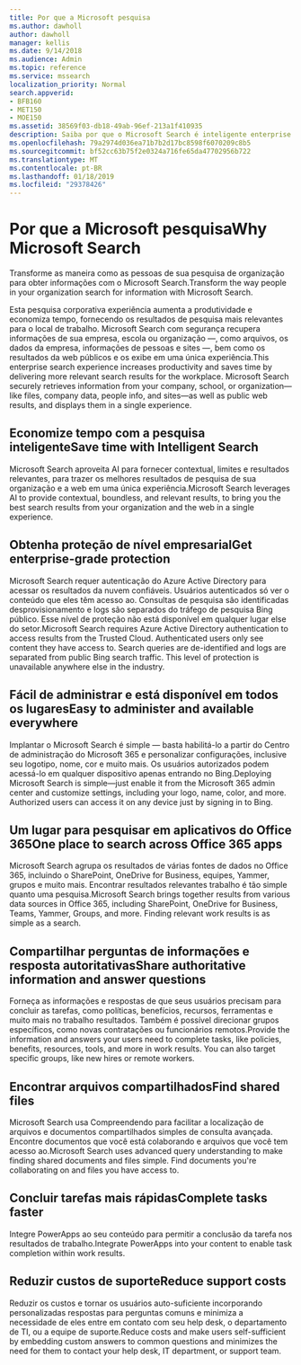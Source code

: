 ```yaml
---
title: Por que a Microsoft pesquisa
ms.author: dawholl
author: dawholl
manager: kellis
ms.date: 9/14/2018
ms.audience: Admin
ms.topic: reference
ms.service: mssearch
localization_priority: Normal
search.appverid:
- BFB160
- MET150
- MOE150
ms.assetid: 38569f03-db18-49ab-96ef-213a1f410935
description: Saiba por que o Microsoft Search é inteligente enterprise search para o local de trabalho moderno.
ms.openlocfilehash: 79a2974d036ea71b7b2d17bc8598f6070209c8b5
ms.sourcegitcommit: bf52cc63b75f2e0324a716fe65da47702956b722
ms.translationtype: MT
ms.contentlocale: pt-BR
ms.lasthandoff: 01/18/2019
ms.locfileid: "29378426"
---
```

# <a name="why-microsoft-search"></a><span data-ttu-id="05d0e-103">Por que a Microsoft pesquisa</span><span class="sxs-lookup"><span data-stu-id="05d0e-103">Why Microsoft Search</span></span>

<span data-ttu-id="05d0e-104">Transforme as maneira como as pessoas de sua pesquisa de organização para obter informações com o Microsoft Search.</span><span class="sxs-lookup"><span data-stu-id="05d0e-104">Transform the way people in your organization search for information with Microsoft Search.</span></span> 
  
<span data-ttu-id="05d0e-p101">Esta pesquisa corporativa experiência aumenta a produtividade e economiza tempo, fornecendo os resultados de pesquisa mais relevantes para o local de trabalho. Microsoft Search com segurança recupera informações de sua empresa, escola ou organização —, como arquivos, os dados da empresa, informações de pessoas e sites —, bem como os resultados da web públicos e os exibe em uma única experiência.</span><span class="sxs-lookup"><span data-stu-id="05d0e-p101">This enterprise search experience increases productivity and saves time by delivering more relevant search results for the workplace. Microsoft Search securely retrieves information from your company, school, or organization—like files, company data, people info, and sites—as well as public web results, and displays them in a single experience.</span></span>
  
## <a name="save-time-with-intelligent-search"></a><span data-ttu-id="05d0e-107">Economize tempo com a pesquisa inteligente</span><span class="sxs-lookup"><span data-stu-id="05d0e-107">Save time with Intelligent Search</span></span>

<span data-ttu-id="05d0e-108">Microsoft Search aproveita AI para fornecer contextual, limites e resultados relevantes, para trazer os melhores resultados de pesquisa de sua organização e a web em uma única experiência.</span><span class="sxs-lookup"><span data-stu-id="05d0e-108">Microsoft Search leverages AI to provide contextual, boundless, and relevant results, to bring you the best search results from your organization and the web in a single experience.</span></span>
  
## <a name="get-enterprise-grade-protection"></a><span data-ttu-id="05d0e-109">Obtenha proteção de nível empresarial</span><span class="sxs-lookup"><span data-stu-id="05d0e-109">Get enterprise-grade protection</span></span>

<span data-ttu-id="05d0e-p102">Microsoft Search requer autenticação do Azure Active Directory para acessar os resultados da nuvem confiáveis. Usuários autenticados só ver o conteúdo que eles têm acesso ao. Consultas de pesquisa são identificadas desprovisionamento e logs são separados do tráfego de pesquisa Bing público. Esse nível de proteção não está disponível em qualquer lugar else do setor.</span><span class="sxs-lookup"><span data-stu-id="05d0e-p102">Microsoft Search requires Azure Active Directory authentication to access results from the Trusted Cloud. Authenticated users only see content they have access to. Search queries are de-identified and logs are separated from public Bing search traffic. This level of protection is unavailable anywhere else in the industry.</span></span>
  
## <a name="easy-to-administer-and-available-everywhere"></a><span data-ttu-id="05d0e-114">Fácil de administrar e está disponível em todos os lugares</span><span class="sxs-lookup"><span data-stu-id="05d0e-114">Easy to administer and available everywhere</span></span>

<span data-ttu-id="05d0e-p103">Implantar o Microsoft Search é simple — basta habilitá-lo a partir do Centro de administração do Microsoft 365 e personalizar configurações, inclusive seu logotipo, nome, cor e muito mais. Os usuários autorizados podem acessá-lo em qualquer dispositivo apenas entrando no Bing.</span><span class="sxs-lookup"><span data-stu-id="05d0e-p103">Deploying Microsoft Search is simple—just enable it from the Microsoft 365 admin center and customize settings, including your logo, name, color, and more. Authorized users can access it on any device just by signing in to Bing.</span></span>
  
## <a name="one-place-to-search-across-office-365-apps"></a><span data-ttu-id="05d0e-117">Um lugar para pesquisar em aplicativos do Office 365</span><span class="sxs-lookup"><span data-stu-id="05d0e-117">One place to search across Office 365 apps</span></span>

<span data-ttu-id="05d0e-p104">Microsoft Search agrupa os resultados de várias fontes de dados no Office 365, incluindo o SharePoint, OneDrive for Business, equipes, Yammer, grupos e muito mais. Encontrar resultados relevantes trabalho é tão simple quanto uma pesquisa.</span><span class="sxs-lookup"><span data-stu-id="05d0e-p104">Microsoft Search brings together results from various data sources in Office 365, including SharePoint, OneDrive for Business, Teams, Yammer, Groups, and more. Finding relevant work results is as simple as a search.</span></span>
  
## <a name="share-authoritative-information-and-answer-questions"></a><span data-ttu-id="05d0e-120">Compartilhar perguntas de informações e resposta autoritativas</span><span class="sxs-lookup"><span data-stu-id="05d0e-120">Share authoritative information and answer questions</span></span>

<span data-ttu-id="05d0e-p105">Forneça as informações e respostas de que seus usuários precisam para concluir as tarefas, como políticas, benefícios, recursos, ferramentas e muito mais no trabalho resultados. Também é possível direcionar grupos específicos, como novas contratações ou funcionários remotos.</span><span class="sxs-lookup"><span data-stu-id="05d0e-p105">Provide the information and answers your users need to complete tasks, like policies, benefits, resources, tools, and more in work results. You can also target specific groups, like new hires or remote workers.</span></span>
  
## <a name="find-shared-files"></a><span data-ttu-id="05d0e-123">Encontrar arquivos compartilhados</span><span class="sxs-lookup"><span data-stu-id="05d0e-123">Find shared files</span></span>

<span data-ttu-id="05d0e-p106">Microsoft Search usa Compreendendo para facilitar a localização de arquivos e documentos compartilhados simples de consulta avançada. Encontre documentos que você está colaborando e arquivos que você tem acesso ao.</span><span class="sxs-lookup"><span data-stu-id="05d0e-p106">Microsoft Search uses advanced query understanding to make finding shared documents and files simple. Find documents you're collaborating on and files you have access to.</span></span> 
  
## <a name="complete-tasks-faster"></a><span data-ttu-id="05d0e-126">Concluir tarefas mais rápidas</span><span class="sxs-lookup"><span data-stu-id="05d0e-126">Complete tasks faster</span></span>

<span data-ttu-id="05d0e-127">Integre PowerApps ao seu conteúdo para permitir a conclusão da tarefa nos resultados de trabalho.</span><span class="sxs-lookup"><span data-stu-id="05d0e-127">Integrate PowerApps into your content to enable task completion within work results.</span></span>
  
## <a name="reduce-support-costs"></a><span data-ttu-id="05d0e-128">Reduzir custos de suporte</span><span class="sxs-lookup"><span data-stu-id="05d0e-128">Reduce support costs</span></span>

<span data-ttu-id="05d0e-129">Reduzir os custos e tornar os usuários auto-suficiente incorporando personalizadas respostas para perguntas comuns e minimiza a necessidade de eles entre em contato com seu help desk, o departamento de TI, ou a equipe de suporte.</span><span class="sxs-lookup"><span data-stu-id="05d0e-129">Reduce costs and make users self-sufficient by embedding custom answers to common questions and minimizes the need for them to contact your help desk, IT department, or support team.</span></span>
  


